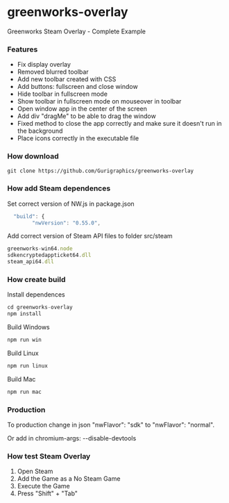 # greenworks-overlay
Greenworks Steam Overlay - Complete Example

### Features

- Fix display overlay
- Removed blurred toolbar
- Add new toolbar created with CSS
- Add buttons: fullscreen and close window
- Hide toolbar in fullscreen mode
- Show toolbar in fullscreen mode on mouseover in toolbar
- Open window app in the center of the screen
- Add div "dragMe" to be able to drag the window
- Fixed method to close the app correctly and make sure it doesn't run in the background
- Place icons correctly in the executable file

### How download 

```txt
git clone https://github.com/Gurigraphics/greenworks-overlay
```

### How add Steam dependences 

Set correct version of NW.js in package.json

```js
  "build": {
        "nwVersion": "0.55.0",
```

Add correct version of Steam API files to folder src/steam

```js
greenworks-win64.node
sdkencryptedappticket64.dll
steam_api64.dll
```

### How create build

Install dependences
```js
cd greenworks-overlay
npm install
```
Build Windows
```js
npm run win
```
Build Linux
```js
npm run linux
```
Build Mac
```js
npm run mac
```

### Production

To production change in json "nwFlavor": "sdk" to "nwFlavor": "normal".

Or add in chromium-args: --disable-devtools

### How test Steam Overlay

1. Open Steam
2. Add the Game as a No Steam Game
3. Execute the Game
4. Press "Shift" + "Tab"
